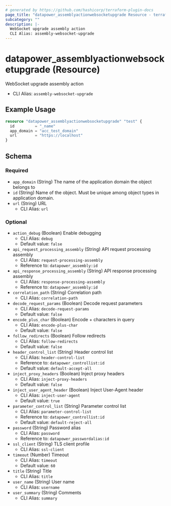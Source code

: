```yaml
---
# generated by https://github.com/hashicorp/terraform-plugin-docs
page_title: "datapower_assemblyactionwebsocketupgrade Resource - terraform-provider-datapower"
subcategory: ""
description: |-
  WebSocket upgrade assembly action
  CLI Alias: assembly-websocket-upgrade
---
```


# datapower_assemblyactionwebsocketupgrade (Resource)

WebSocket upgrade assembly action
  - CLI Alias: `assembly-websocket-upgrade`

## Example Usage

```terraform
resource "datapower_assemblyactionwebsocketupgrade" "test" {
  id         = "_name"
  app_domain = "acc_test_domain"
  url        = "https://localhost"
}
```

<!-- schema generated by tfplugindocs -->
## Schema

### Required

- `app_domain` (String) The name of the application domain the object belongs to
- `id` (String) Name of the object. Must be unique among object types in application domain.
- `url` (String) URL
  - CLI Alias: `url`

### Optional

- `action_debug` (Boolean) Enable debugging
  - CLI Alias: `debug`
  - Default value: `false`
- `api_request_processing_assembly` (String) API request processing assembly
  - CLI Alias: `request-processing-assembly`
  - Reference to: `datapower_assembly:id`
- `api_response_processing_assembly` (String) API response processing assembly
  - CLI Alias: `response-processing-assembly`
  - Reference to: `datapower_assembly:id`
- `correlation_path` (String) Correlation path
  - CLI Alias: `correlation-path`
- `decode_request_params` (Boolean) Decode request parameters
  - CLI Alias: `decode-request-params`
  - Default value: `false`
- `encode_plus_char` (Boolean) Encode + characters in query
  - CLI Alias: `encode-plus-char`
  - Default value: `false`
- `follow_redirects` (Boolean) Follow redirects
  - CLI Alias: `follow-redirects`
  - Default value: `false`
- `header_control_list` (String) Header control list
  - CLI Alias: `header-control-list`
  - Reference to: `datapower_controllist:id`
  - Default value: `default-accept-all`
- `inject_proxy_headers` (Boolean) Inject proxy headers
  - CLI Alias: `inject-proxy-headers`
  - Default value: `false`
- `inject_user_agent_header` (Boolean) Inject User-Agent header
  - CLI Alias: `inject-user-agent`
  - Default value: `true`
- `parameter_control_list` (String) Parameter control list
  - CLI Alias: `parameter-control-list`
  - Reference to: `datapower_controllist:id`
  - Default value: `default-reject-all`
- `password` (String) Password alias
  - CLI Alias: `password`
  - Reference to: `datapower_passwordalias:id`
- `ssl_client` (String) TLS client profile
  - CLI Alias: `ssl-client`
- `timeout` (Number) Timeout
  - CLI Alias: `timeout`
  - Default value: `60`
- `title` (String) Title
  - CLI Alias: `title`
- `user_name` (String) User name
  - CLI Alias: `username`
- `user_summary` (String) Comments
  - CLI Alias: `summary`
